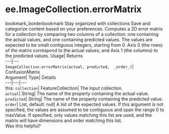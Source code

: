  
#  ee.ImageCollection.errorMatrix
bookmark_borderbookmark Stay organized with collections  Save and categorize content based on your preferences.
Computes a 2D error matrix for a collection by comparing two columns of a collection: one containing the actual values, and one containing predicted values. The values are expected to be small contiguous integers, starting from 0. Axis 0 (the rows) of the matrix correspond to the actual values, and Axis 1 (the columns) to the predicted values. 
Usage| Returns  
---|---  
`ImageCollection.errorMatrix(actual, predicted,  _order_)`| ConfusionMatrix  
Argument| Type| Details  
---|---|---  
this: `collection`| FeatureCollection| The input collection.  
`actual`| String| The name of the property containing the actual value.  
`predicted`| String| The name of the property containing the predicted value.  
`order`| List, default: null| A list of the expected values. If this argument is not specified, the values are assumed to be contiguous and span the range 0 to maxValue. If specified, only values matching this list are used, and the matrix will have dimensions and order matching this list.  
Was this helpful?
